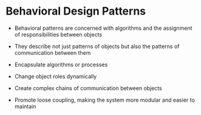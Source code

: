 # Behavioral Design Patterns

+ Behavioral patterns are concerned with algorithms and the assignment of responsibilities between objects

+ They describe not just patterns of objects but also the patterns of communication between them

+ Encapsulate algorithms or processes

+ Change object roles dynamically

+ Create complex chains of communication between objects

+ Promote loose coupling, making the system more modular and easier to maintain